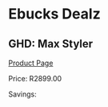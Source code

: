 
# Ebucks Dealz
## GHD: Max Styler
[Product Page](https://www.ebucks.com/web/shop/productSelected.do?prodId=258716860&catId=1186086453)

Price: R2899.00

Savings: 


	